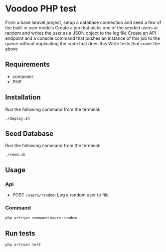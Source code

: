 # Voodoo PHP test

From a base laravel project, setup a database connection and seed a few of the built-in user models
Create a job that picks one of the seeded users at random and writes the user as a JSON object to the log file
Create an API endpoint and a console command that pushes an instance of this job to the queue without duplicating the code that does this
Write tests that cover the above

## Requirements
- composer
- PHP

## Installation
Run the following command from the terminal:
```
./deploy.sh
```

## Seed Database
Run the following command from the terminal:
```
./seed.sh
```

## Usage

### Api
- POST `/users/random`: Log a random user to file

### Command
```
php artisan command:users:random
```

## Run tests
```
php artisan test
```
